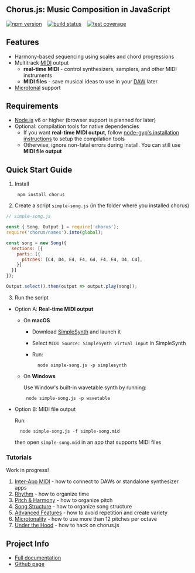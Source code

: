 ## Chorus.js: Music Composition in JavaScript

[![npm version](https://badge.fury.io/js/chorus.svg)](https://npmjs.org/package/chorus)&nbsp;&nbsp;&nbsp;
[![build status](https://travis-ci.org/adamjmurray/chorus.js.svg?branch=master)](https://travis-ci.org/adamjmurray/chorus.js)&nbsp;&nbsp;&nbsp;
[![test coverage](https://coveralls.io/repos/github/adamjmurray/chorus.js/badge.svg?branch=master)](https://coveralls.io/github/adamjmurray/chorus.js?branch=master)


## Features

- Harmony-based sequencing using scales and chord progressions
- Multitrack [MIDI](http://www.instructables.com/id/What-is-MIDI/) output
  - **real-time MIDI** - control synthesizers, samplers, and other MIDI instruments
  - **MIDI files** - save musical ideas to use in your [DAW](https://en.wikipedia.org/wiki/Digital_audio_workstation) later
- [Microtonal](https://en.wikipedia.org/wiki/Microtonal_music) support


<a name="requirements"></a>

## Requirements

- [Node.js](https://nodejs.org) v6 or higher (browser support is planned for later)
- Optional: compilation tools for native dependencies
  - If you want **real-time MIDI output**, follow [node-gyp's installation instructions](https://github.com/nodejs/node-gyp#installation) to setup the compilation tools
  - Otherwise, ignore non-fatal errors during install. You can still use **MIDI file output**

<a name="quick-start"></a>
<a name="real-time"></a>

## Quick Start Guide

1. Install

        npm install chorus

2. Create a script `simple-song.js` (in the folder where you installed chorus)

  ```javascript
  // simple-song.js
  
  const { Song, Output } = require('chorus');
  require('chorus/names').into(global);
  
  const song = new Song({
    sections: [{
      parts: [{
        pitches: [C4, D4, E4, F4, G4, F4, E4, D4, C4],
      }]
    }]
  });

  Output.select().then(output => output.play(song));
 ```

3. Run the script
  * Option A: **Real-time MIDI output**   
    * On **macOS**
      * Download [SimpleSynth](http://notahat.com/simplesynth/) and launch it      
      * Select `MIDI Source: SimpleSynth virtual input` in SimpleSynth       
      * Run:

              node simple-song.js -p simplesynth

     * On **Windows**

       Use Window's built-in wavetable synth by running:
 
            node simple-song.js -p wavetable
  
  * Option B: MIDI file output
  
    Run:
    
          node simple-song.js -f simple-song.mid
        
    then open `simple-song.mid` in an app that supports MIDI files

  
<a name="tutorials"></a>

### Tutorials

Work in progress!

1. [Inter-App MIDI](https://adamjmurray.github.io/chorus.js/tutorial-01-inter-app-midi.html) - how to connect to DAWs or standalone synthesizer apps
2. [Rhythm](https://adamjmurray.github.io/chorus.js/tutorial-02-rhythm.html) - how to organize time
3. [Pitch & Harmony](https://adamjmurray.github.io/chorus.js/tutorial-03-pitch-and-harmony.html) - how to organize pitch
4. [Song Structure](https://adamjmurray.github.io/chorus.js/tutorial-04-song-structure.html) - how to organize song structure
5. [Advanced Features](https://adamjmurray.github.io/chorus.js/tutorial-05-advanced-features.html) - how to avoid repetition and create variety
6. [Microtonality](https://adamjmurray.github.io/chorus.js/tutorial-06-microtonality.html) - how to use more than 12 pitches per octave
7. [Under the Hood](https://adamjmurray.github.io/chorus.js/tutorial-07-under-the-hood.html) - how to hack on chorus.js


## Project Info

- [Full documentation](https://adamjmurray.github.io/chorus.js/)
- [Github page](https://github.com/adamjmurray/chorus.js/)
